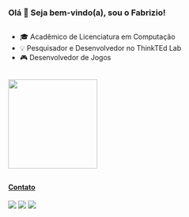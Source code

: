 ### Olá 👋 Seja bem-vindo(a), sou o Fabrizio!
##

- 🎓 Acadêmico de Licenciatura em Computação
- 💡 Pesquisador e Desenvolvedor no ThinkTEd Lab
- 🎮 Desenvolvedor de Jogos
##
 <div>
  <a href="https://github.com/fabhonda">
  <!- <img height="180em" src="https://github-readme-stats.vercel.app/api?username=fabhonda&show_icons=true&theme=dark&include_all_commits=true&count_private=true"/>
  <img height="180em" src="https://github-readme-stats.vercel.app/api/top-langs/?username=fabhonda&layout=compact&langs_count=7&theme=dark"/>
</div>
 
 ##
 #### Contato
  <a href = "https://www.behance.net/fabhonda"><img src="https://img.shields.io/badge/Behance-1769ff?style=for-the-badge&logo=behance&logoColor=white"></a>
  <a href="https://www.linkedin.com/in/fabrizio-honda-b795541ab/" target="_blank"><img src="https://img.shields.io/badge/-LinkedIn-%230077B5?style=for-the-badge&logo=linkedin&logoColor=white" target="_blank"></a> 
 <a href="https://www.instagram.com/fabhonda/" target="_blank"><img src="https://img.shields.io/badge/Instagram-E4405F?style=for-the-badge&logo=instagram&logoColor=white" target="_blank"></a>


</div>
